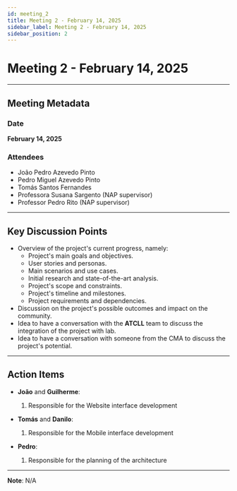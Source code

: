 ```yaml
---
id: meeting_2
title: Meeting 2 - February 14, 2025
sidebar_label: Meeting 2 - February 14, 2025
sidebar_position: 2
---
```


# Meeting 2 - February 14, 2025

---

## Meeting Metadata

### Date

**February 14, 2025**

### Attendees

- João Pedro Azevedo Pinto
- Pedro Miguel Azevedo Pinto
- Tomás Santos Fernandes
- Professora Susana Sargento (NAP supervisor)
- Professor Pedro Rito (NAP supervisor)

---

## Key Discussion Points

- Overview of the project's current progress, namely:
    - Project's main goals and objectives.
    - User stories and personas.
    - Main scenarios and use cases.
    - Initial research and state-of-the-art analysis.
    - Project's scope and constraints.
    - Project's timeline and milestones.
    - Project requirements and dependencies.
- Discussion on the project's possible outcomes and impact on the community.
- Idea to have a conversation with the **ATCLL** team to discuss the integration of the project with lab.
- Idea to have a conversation with someone from the CMA to discuss the project's potential.

---

## Action Items

- **João** and **Guilherme**:  
  1) Responsible for the Website interface development

- **Tomás** and **Danilo**:  
  1) Responsible for the Mobile interface development

- **Pedro**:  
  1) Responsible for the planning of the architecture
  
---

**Note**: N/A
